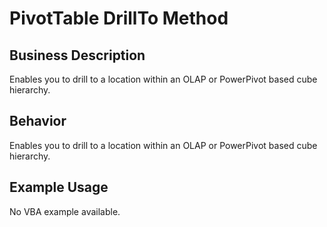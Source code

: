 # PivotTable DrillTo Method

## Business Description
Enables you to drill to a location within an OLAP or PowerPivot based cube hierarchy.

## Behavior
Enables you to drill to a location within an OLAP or PowerPivot based cube hierarchy.

## Example Usage
No VBA example available.